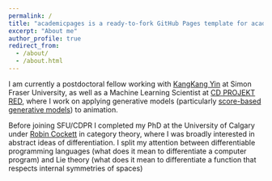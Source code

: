 ```yaml
---
permalink: /
title: "academicpages is a ready-to-fork GitHub Pages template for academic personal websites"
excerpt: "About me"
author_profile: true
redirect_from: 
  - /about/
  - /about.html
---
```


I am currently a postdoctoral fellow working with [KangKang Yin](https://www.cs.sfu.ca/~kkyin/) at Simon Fraser University, as well as a Machine Learning Scientist at [CD PROJEKT RED](https://www.cdprojektred.com/en), where I work on applying generative models (particularly [score-based generative models](https://scorebasedgenerativemodeling.github.io/)) to animation.

Before joining SFU/CDPR I completed my PhD at the University of Calgary under [Robin Cockett](https://pages.cpsc.ucalgary.ca/~robin/) in category theory, where I was broadly interested in abstract ideas of differentiation. I split my attention between differentiable programming languages (what does it mean to differentiate a computer program) and Lie theory (what does it mean to differentiate a function that respects internal symmetries of spaces)